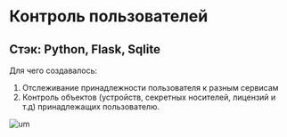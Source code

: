 # Контроль пользователей
## Стэк: Python, Flask, Sqlite
Для чего создавалось: 
1) Отслеживание принадлежности пользователя к разным сервисам
2) Контроль объектов (устройств, секретных носителей, лицензий и т.д) принадлежащих пользователю.

![um](https://github.com/addspin/user-management/assets/10281813/5538cbd0-8f57-4aea-9244-79f671f49758)
